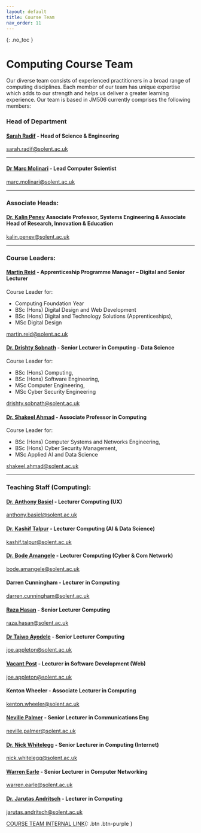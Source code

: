 ```yaml
---
layout: default
title: Course Team
nav_order: 11
---
```


{: .no_toc }

# Computing Course Team

Our diverse team consists of experienced practitioners in a broad range of computing disciplines.  Each member of our team has unique expertise which adds to our strength and helps us deliver a greater learning experience.  Our team is based in JM506 currently comprises the following members:

### Head of Department


#### [Sarah Radif](https://www.solent.ac.uk/staff/academic/sarah-radif) - **Head of Science & Engineering** 

sarah.radif@solent.ac.uk

------

#### [Dr Marc Molinari](https://www.solent.ac.uk/staff/academic/marc-molinari) - Lead Computer Scientist

marc.molinari@solent.ac.uk

------

### **Associate Heads:**

#### [Dr. Kalin Penev](https://pure.solent.ac.uk/en/persons/kalin-penev) **Associate Professor, Systems Engineering & Associate Head of Research, Innovation & Education**
kalin.penev@solent.ac.uk

------

### Course Leaders:

#### [Martin Reid](https://www.solent.ac.uk/staff-profiles/academic-profiles/martin-reid/martin-reid) - **Apprenticeship Programme Manager – Digital and Senior Lecturer** 

Course Leader for:

* Computing Foundation Year
* BSc (Hons) Digital Design and Web Development
* BSc (Hons) Digital and Technology Solutions (Apprenticeships),
* MSc Digital Design

martin.reid@solent.ac.uk

#### [Dr. Drishty Sobnath](https://www.solent.ac.uk/staff-profiles/academic-profiles/drishty-sobnath/drishty-sobnath) **- Senior Lecturer in Computing - Data Science**

Course Leader for:

* BSc (Hons) Computing,
* BSc (Hons) Software Engineering,
* MSc Computer Engineering,
* MSc Cyber Security Engineering

drishty.sobnath@solent.ac.uk

#### [Dr. Shakeel Ahmad](https://www.solent.ac.uk/staff-profiles/academic-profiles/shakeel-ahmad/shakeel-ahmad) - **Associate Professor in Computing**

Course Leader for:

* BSc (Hons) Computer Systems and Networks Engineering,
* BSc (Hons) Cyber Security Management,
* MSc Applied AI and Data Science

shakeel.ahmad@solent.ac.uk

------

### Teaching Staff (Computing):

#### [Dr. Anthony Basiel](https://www.solent.ac.uk/staff/academic/dr-anthony-basiel) - **Lecturer Computing (UX)**

anthony.basiel@solent.ac.uk

#### [Dr. Kashif Talpur](https://www.solent.ac.uk/staff/academic/kashif-talpur) - **Lecturer Computing (AI & Data Science)**

kashif.talpur@solent.ac.uk

#### [Dr. Bode Amangele](https://www.solent.ac.uk/staff/academic/perekebode-amangele) **- Lecturer Computing (Cyber & Com Network)**

bode.amangele@solent.ac.uk

####  Darren Cunningham - **Lecturer in Computing**

darren.cunningham@solent.ac.uk

#### [Raza Hasan](https://www.solent.ac.uk/staff/academic/raza-hasan) **- Senior Lecturer Computing**

raza.hasan@solent.ac.uk


#### [Dr Taiwo Ayodele](https://www.solent.ac.uk/staff/academic) **- Senior Lecturer Computing**

joe.appleton@solent.ac.uk


#### [Vacant Post](https://www.solent.ac.uk/staff/academic) **- Lecturer in Software Development (Web)**

joe.appleton@solent.ac.uk
#### Kenton Wheeler **- Associate Lecturer in Computing**

kenton.wheeler@solent.ac.uk


#### [Neville Palmer](https://www.solent.ac.uk/staff-profiles/academic-profiles/neville-palmer/neville-palmer) **- Senior Lecturer in Communications Eng**

neville.palmer@solent.ac.uk

#### [Dr. Nick Whitelegg](https://pure.solent.ac.uk/en/persons/nick-whitelegg/network-persons/) **- Senior Lecturer in Computing (Internet)**

nick.whitelegg@solent.ac.uk


#### [Warren Earle](https://www.solent.ac.uk/staff-profiles/academic-profiles/warren-earle) **- Senior Lecturer in Computer Networking**

warren.earle@solent.ac.uk


#### [Dr. Jarutas Andritsch](https://www.solent.ac.uk/staff-profiles/jarutas-andritsch) **- Lecturer in Computing**

jarutas.andritsch@solent.ac.uk

[COURSE TEAM INTERNAL LINK](https://learn.solent.ac.uk/course/view.php?id=22663&section=1){: .btn .btn-purple } 


